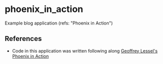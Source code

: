 # phoenix_in_action
Example blog application (refs: "Phoenix in Action")


## References

- Code in this application was written following along
  [Geoffrey Lessel's Phoenix in Action](https://www.manning.com/books/phoenix-in-action)

